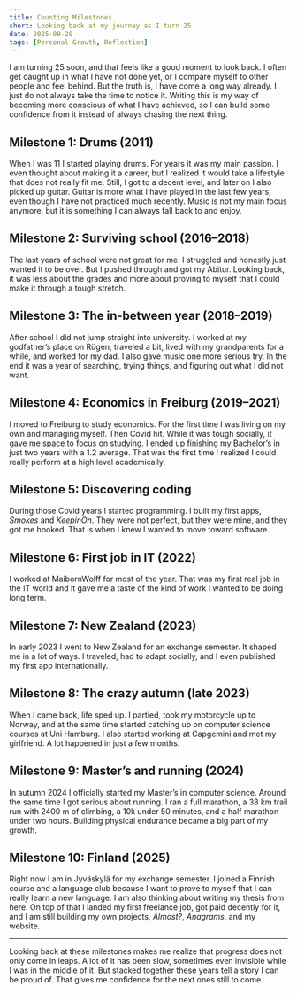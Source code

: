 ```yaml
---
title: Counting Milestones
short: Looking back at my journey as I turn 25
date: 2025-09-29
tags: [Personal Growth, Reflection]
---
```


I am turning 25 soon, and that feels like a good moment to look back. I often get caught up in what I have not done yet, or I compare myself to other people and feel behind. But the truth is, I have come a long way already. I just do not always take the time to notice it. Writing this is my way of becoming more conscious of what I have achieved, so I can build some confidence from it instead of always chasing the next thing.

## Milestone 1: Drums (2011)

When I was 11 I started playing drums. For years it was my main passion. I even thought about making it a career, but I realized it would take a lifestyle that does not really fit me. Still, I got to a decent level, and later on I also picked up guitar. Guitar is more what I have played in the last few years, even though I have not practiced much recently. Music is not my main focus anymore, but it is something I can always fall back to and enjoy.

## Milestone 2: Surviving school (2016–2018)

The last years of school were not great for me. I struggled and honestly just wanted it to be over. But I pushed through and got my Abitur. Looking back, it was less about the grades and more about proving to myself that I could make it through a tough stretch.

## Milestone 3: The in-between year (2018–2019)

After school I did not jump straight into university. I worked at my godfather’s place on Rügen, traveled a bit, lived with my grandparents for a while, and worked for my dad. I also gave music one more serious try. In the end it was a year of searching, trying things, and figuring out what I did not want.

## Milestone 4: Economics in Freiburg (2019–2021)

I moved to Freiburg to study economics. For the first time I was living on my own and managing myself. Then Covid hit. While it was tough socially, it gave me space to focus on studying. I ended up finishing my Bachelor’s in just two years with a 1.2 average. That was the first time I realized I could really perform at a high level academically.

## Milestone 5: Discovering coding

During those Covid years I started programming. I built my first apps, *Smokes* and *KeepinOn*. They were not perfect, but they were mine, and they got me hooked. That is when I knew I wanted to move toward software.

## Milestone 6: First job in IT (2022)

I worked at MaibornWolff for most of the year. That was my first real job in the IT world and it gave me a taste of the kind of work I wanted to be doing long term.

## Milestone 7: New Zealand (2023)

In early 2023 I went to New Zealand for an exchange semester. It shaped me in a lot of ways. I traveled, had to adapt socially, and I even published my first app internationally.

## Milestone 8: The crazy autumn (late 2023)

When I came back, life sped up. I partied, took my motorcycle up to Norway, and at the same time started catching up on computer science courses at Uni Hamburg. I also started working at Capgemini and met my girlfriend. A lot happened in just a few months.

## Milestone 9: Master’s and running (2024)

In autumn 2024 I officially started my Master’s in computer science. Around the same time I got serious about running. I ran a full marathon, a 38 km trail run with 2400 m of climbing, a 10k under 50 minutes, and a half marathon under two hours. Building physical endurance became a big part of my growth.

## Milestone 10: Finland (2025)

Right now I am in Jyväskylä for my exchange semester. I joined a Finnish course and a language club because I want to prove to myself that I can really learn a new language. I am also thinking about writing my thesis from here. On top of that I landed my first freelance job, got paid decently for it, and I am still building my own projects, *Almost?*, *Anagrams*, and my website.

---

Looking back at these milestones makes me realize that progress does not only come in leaps. A lot of it has been slow, sometimes even invisible while I was in the middle of it. But stacked together these years tell a story I can be proud of. That gives me confidence for the next ones still to come.
